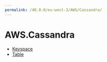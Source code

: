 ```yaml
---
permalink: /48.0.0/eu-west-3/AWS/Cassandra/
---
```


# AWS.Cassandra



* [Keyspace](Keyspace.md)
* [Table](Table.md)